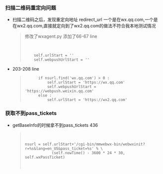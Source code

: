 ### 扫描二维码重定向问题

- 扫描二维码之后，发现重定向地址 redirect_url 一个是在wx.qq.com,一个是在wx2.qq.com,直接就定向到了wx2.qq.com的做法不符合我本地测试情况
  
  > 修改了wxagent.py 添加了66-67 line 
  > 
  > ​
  > 
  > ``` 
  > 	self.urlStart = ''     
  >     self.webpushUrlStart = '' 
  > ```
  
- 203-208 line
  
  > ``` 
  >       if nsurl.find('wx.qq.com') > 0 :
  >           self.urlStart = 'https://wx.qq.com'
  >           self.webpushUrlStart = 'https://webpush.weixin.qq.com'
  >       else :
  >       	  self.urlStart = 'https://wx2.qq.com'
  > ```

### 获取不到pass_tickets

- getBaseInfo的时候拿不到pass_tickets 436
  
  > ​
  > 
  > ``` 
  > nsurl = self.urlStart+'/cgi-bin/mmwebwx-bin/webwxinit?r=%s&lang=en_US&pass_ticket=%s' % \            
  >             (self.nowTime() - 3600 * 24 * 30, self.wxPassTicket)
  > ```
  > 
  > ​